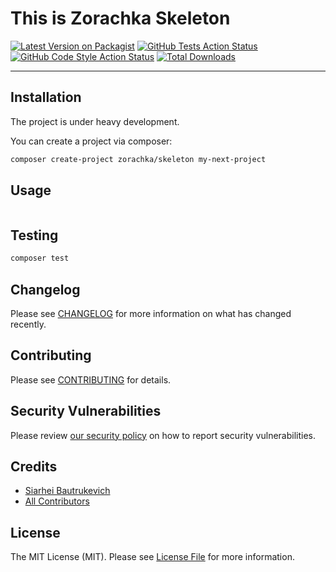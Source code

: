 # This is Zorachka Skeleton

[![Latest Version on Packagist](https://img.shields.io/packagist/v/zorachka/skeleton.svg?style=flat-square)](https://packagist.org/packages/zorachka/skeleton)
[![GitHub Tests Action Status](https://img.shields.io/github/workflow/status/zorachka/skeleton/run-tests?label=tests)](https://github.com/zorachka/skeleton/actions?query=workflow%3ATests+branch%3Amaster)
[![GitHub Code Style Action Status](https://img.shields.io/github/workflow/status/zorachka/skeleton/Check%20&%20fix%20styling?label=code%20style)](https://github.com/zorachka/skeleton/actions?query=workflow%3A"Check+%26+fix+styling"+branch%3Amaster)
[![Total Downloads](https://img.shields.io/packagist/dt/zorachka/skeleton.svg?style=flat-square)](https://packagist.org/packages/zorachka/skeleton)

---

## Installation

The project is under heavy development.

You can create a project via composer:

```bash
composer create-project zorachka/skeleton my-next-project
```

## Usage

```php
```

## Testing

```bash
composer test
```

## Changelog

Please see [CHANGELOG](CHANGELOG.md) for more information on what has changed recently.

## Contributing

Please see [CONTRIBUTING](.github/CONTRIBUTING.md) for details.

## Security Vulnerabilities

Please review [our security policy](../../security/policy) on how to report security vulnerabilities.

## Credits

- [Siarhei Bautrukevich](https://github.com/bautrukevich)
- [All Contributors](../../contributors)

## License

The MIT License (MIT). Please see [License File](LICENSE.md) for more information.

